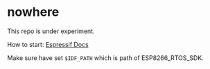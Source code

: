 # nowhere

This repo is under experiment.

How to start: [Espressif Docs](https://docs.espressif.com/projects/esp8266-rtos-sdk/en/latest/get-started/index.html)

Make sure have set `$IDF_PATH` which is path of ESP8266_RTOS_SDK.
